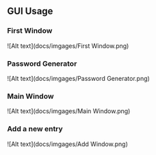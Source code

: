 ##  GUI Usage

### First Window

![Alt text](docs/imgages/First Window.png)

### Password Generator

![Alt text](docs/imgages/Password Generator.png)

### Main Window

![Alt text](docs/imgages/Main Window.png)

### Add a new entry

![Alt text](docs/imgages/Add Window.png)